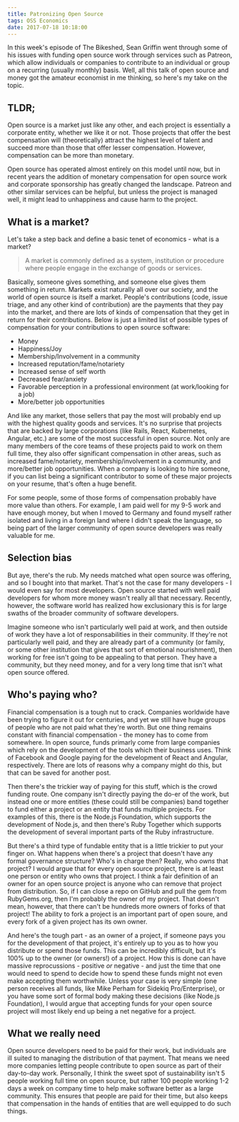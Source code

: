 ```yaml
---
title: Patronizing Open Source
tags: OSS Economics 
date: 2017-07-18 10:18:00
---
```


In this week's episode of The Bikeshed, Sean Griffin went through some of his
issues with funding open source work through services such as Patreon, which
allow individuals or companies to contribute to an individual or group on a
recurring (usually monthly) basis. Well, all this talk of open source and money
got the amateur economist in me thinking, so here's my take on the topic.

## TLDR;

Open source is a market just like any other, and each project is essentially a
corporate entity, whether we like it or not. Those projects that offer the best
compensation will (theoretically) attract the highest level of talent and
succeed more than those that offer lesser compensation. However, compensation
can be more than monetary.

Open source has operated almost entirely on this model until now, but in recent
years the addition of monetary compensation for open source work and corporate
sponsorship has greatly changed the landscape. Patreon and other similar
services can be helpful, but unless the project is managed well, it might lead
to unhappiness and cause harm to the project.

## What is a market?

Let's take a step back and define a basic tenet of economics - what is a market?

> A market is commonly defined as a system, institution or procedure where people
> engage in the exchange of goods or services.

Basically, someone gives something, and someone else gives
them something in return. Markets exist naturally all over our society, and the
world of open source is itself a market. People's contributions (code, issue
triage, and any other kind of contribution) are the payments that they pay into
the market, and there are lots of kinds of compensation that they get in return
for their contributions. Below is just a limited list of possible types of
compensation for your contributions to open source software:

* Money
* Happiness/Joy
* Membership/Involvement in a community
* Increased reputation/fame/notariety
* Increased sense of self worth
* Decreased fear/anxiety
* Favorable perception in a professional environment (at work/looking for a job)
* More/better job opportunities

And like any market, those sellers that pay the most will probably end up with
the highest quality goods and services. It's no surprise that projects that are
backed by large corporations (like Rails, React, Kubernetes, Angular, etc.) are
some of the most successful in open source. Not only are many members of the
core teams of these projects paid to work on them full time, they also offer
significant compensation in other areas, such as increased fame/notariety,
membership/involvement in a community, and more/better job opportunities. When a
company is looking to hire someone, if you can list being a significant
contributor to some of these major projects on your resume, that's often a huge
benefit.

For some people, some of those forms of compensation probably have more value
than others. For example, I am paid well for my 9-5 work and have enough money,
but when I moved to Germany and found myself rather isolated and living in a
foreign land where I didn't speak the language, so being part of the
larger community of open source developers was really valuable for me.

## Selection bias

But aye, there's the rub. My needs matched what open source was offering, and so
I bought into that market. That's not the case for many developers - I would
even say for most developers. Open source started with well paid developers for whom
more money wasn't really all that necessary. Recently, however, the software
world has realized how exclusionary this is for large swaths of the broader
community of software developers.

Imagine someone who isn't particularly well paid at work, and
then outside of work they have a lot of responsabilities in their community. If
they're not particularly well paid, and they are already part of a community (or
family, or some other institution that gives that sort of emotional
nourishment), then working for free isn't going to be appealing to that person.
They have a community, but they need money, and for a very long time that isn't
what open source offered.

## Who's paying who?

Financial compensation is a tough nut to crack. Companies worldwide have been
trying to figure it out for centuries, and yet we still have huge groups of
people who are not paid what they're worth. But one thing remains constant with
financial compensation - the money has to come from somewhere. In open source,
funds primarly come from large companies which rely on the development of the
tools which their business uses. Think of Facebook and Google paying for the
development of React and Angular, respectively. There are lots of reasons why a
company might do this, but that can be saved for another post.

Then there's the trickier way of paying for this stuff, which is the crowd
funding route. One company isn't directly paying the do-er of the work, but
instead one or more entities (these could still be companies) band together to
fund either a project or an entity that funds multiple projects. For examples of
this, there is the Node.js Foundation, which supports the development of
Node.js, and then there's Ruby Together which supports the development of
several important parts of the Ruby infrastructure.

But there's a third type of fundable entity that is a little trickier to put
your finger on. What happens when there's a project that doesn't have any formal
governance structure? Who's in charge then? Really, who _owns_ that project? I
would argue that for every open source project, there is at least one person or
entity who owns that project. I think a fair definition of an owner for an open
source project is anyone who can remove that project from distribution. So, if I
can close a repo on GitHub and pull the gem from RubyGems.org, then I'm probably
the owner of my project. That doesn't mean, however, that there can't be
hundreds more owners of forks of that project! The ability to fork a project is
an important part of open soure, and every fork of a given project has its own
owner.

And here's the tough part - as an owner of a project, if someone pays you for
the development of that project, it's entirely up to you as to how you
distribute or spend those funds. This can be incredibly difficult, but it's 100%
up to the owner (or owners!) of a project. How this is done can have massive
reprocussions - positive _or_ negative - and just the time that one would need
to spend to decide how to spend these funds might not even make accepting them
worthwhile. Unless your case is very simple (one person receives all funds, like
Mike Perham for Sidekiq Pro/Enterprise), or you have some sort of formal body
making these decisions (like Node.js Foundation), I would argue that accepting
funds for your open source project will most likely end up being a net negative
for a project.

## What we really need

Open source developers need to be paid for their work, but individuals are ill
suited to managing the distribution of that payment. That means we need more
companies letting people contribute to open source as part of their
day-to-day work. Personally, I think the sweet spot of sustainability isn't 5
people working full time on open source, but rather 100 people working 1-2
days a week on company time to help make software better as a large community.
This ensures that people are paid for their time, but also keeps that
compensation in the hands of entities that are well equipped to do such things.
